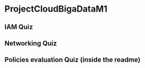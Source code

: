 # ProjectCloudBigaDataM1

<!-- TODO -->

## IAM Quiz

## Networking Quiz

## Policies evaluation Quiz (inside the readme)
